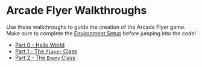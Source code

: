 # Arcade Flyer Walkthroughs
Use these walkthroughs to guide the creation of the Arcade Flyer game. Make sure to complete the [Environment Setup](../EnvironmentSetup.md) before jumping into the code!

- [Part 0 - Hello World](Part0HelloWorld.md)
- [Part 1 - The `Player` Class](Part1PlayerClass.md)
- [Part 2 - The `Enemy` Class](Part2EnemyClass.md)